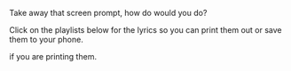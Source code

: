 Take away that screen prompt, how do would you do?

Click on the playlists below for the lyrics so you can print them out or save them to your phone. 

if you are printing them.
